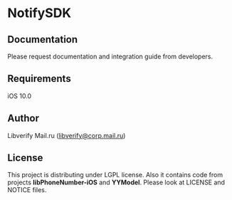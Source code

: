 # NotifySDK

## Documentation

Please request documentation and integration guide from developers.

## Requirements

iOS 10.0

## Author

Libverify Mail.ru (libverify@corp.mail.ru)

## License

This project is distributing under LGPL license. Also it contains code from projects **libPhoneNumber-iOS** and **YYModel**. Please look at LICENSE and NOTICE files.
